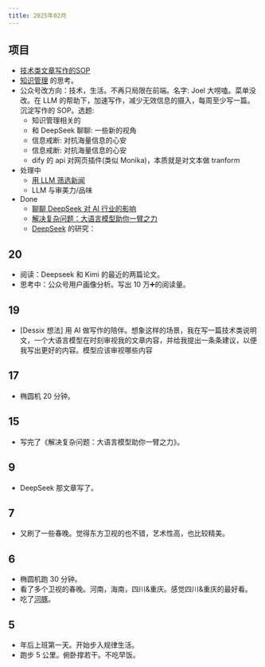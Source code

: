 ```yaml
---
title: 2025年02月
---
```


## 项目
* [技术类文章写作的SOP](../../../text/w/writing-tech-sop.md)
* [知识管理](../../../text/k/km.md) 的思考。
* 公众号改方向：技术，生活。不再只局限在前端。名字: Joel 大唠嗑。菜单没改。在 LLM 的帮助下，加速写作，减少无效信息的摄入，每周至少写一篇。沉淀写作的 SOP。选题:
  * 知识管理相关的
  * 和 DeepSeek 聊聊: 一些新的视角
  * 信息戒断: 对抗海量信息的心安
  * 信息戒断: 对抗海量信息的心安
  * dify 的 api 对网页插件(类似 Monika)，本质就是对文本做 tranform
* 处理中
  * [用 LLM 筛选新闻](../../../text/l/llm-filter-lastest-news.md)
  * LLM 与审美力/品味
* Done
  * [聊聊 DeepSeek 对 AI 行业的影响](../../../text/d/deepseek-impact-on-ai.md)
  * [解决复杂问题：大语言模型助你一臂之力](../../../text/l/llm-solve-complex-problem-with-llm.md)
  * [DeepSeek](../../../text/d/deepseek.md) 的研究：


## 20
* 阅读：Deepseek 和 Kimi 的最近的两篇论文。
* 思考中：公众号用户画像分析。写出 10 万➕的阅读量。

## 19
* [Dessix 想法] 用 AI 做写作的陪伴。想象这样的场景，我在写一篇技术类说明文，一个大语言模型在时刻审视我的文章内容，并给我提出一条条建议，以便我写出更好的内容。模型应该审视哪些内容

## 17
* 椭圆机 20 分钟。

## 15
*  写完了《解决复杂问题：大语言模型助你一臂之力》。

## 9
* DeepSeek 那文章写了。

## 7
* 又刷了一些春晚。觉得东方卫视的也不错，艺术性高，也比较精美。

## 6
* 椭圆机跑 30 分钟。
* 看了多个卫视的春晚。河南，海南，四川&重庆。感觉四川&重庆的最好看。
* 吃了[河豚](../../../text/p/pufferfish.md)。

## 5
* 年后上班第一天。开始步入规律生活。
* 跑步 5 公里。俯卧撑若干。不吃早饭。